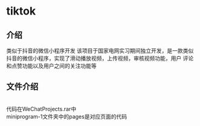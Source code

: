 # tiktok

## 介绍
类似于抖音的微信小程序开发
该项目于国家电网实习期间独立开发，是一款类似抖音的微信小程序，实现了滑动播放视频，上传视频，审核视频功能，用户
评论和点赞功能以及用户之间的关注功能等

## 文件介绍
<br />代码在WeChatProjects.rar中
<br />miniprogram-1文件夹中的pages是对应页面的代码

